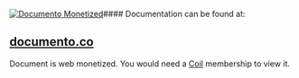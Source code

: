 [![Documento Monetized](https://img.shields.io/badge/documento-monetized-brightgreen)](http://localhost:8080/5ec6ce813b315c9c71c4aa9d)#### Documentation can be found at:
## [documento.co](http://localhost:8080/5ec6ce813b315c9c71c4aa9d)
Document is web monetized. You would need a [Coil](https://coil.com/) membership to view it.